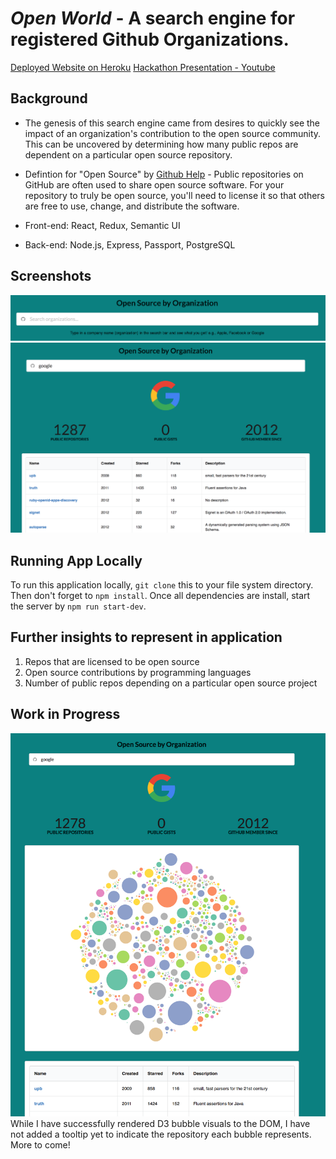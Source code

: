 # _Open World_ - A search engine for registered Github Organizations.

[Deployed Website on Heroku](https://open-world-repos.herokuapp.com)
[Hackathon Presentation - Youtube](https://youtu.be/RZdFeJjzzZQ)

## Background

* The genesis of this search engine came from desires to quickly see the impact of an organization's contribution to the open source community. This can be uncovered by determining how many public repos are dependent on a particular open source repository.

* Defintion for "Open Source" by [Github Help](https://help.github.com/articles/licensing-a-repository/) - Public repositories on GitHub are often used to share open source software. For your repository to truly be open source, you'll need to license it so that others are free to use, change, and distribute the software.

* Front-end: React, Redux, Semantic UI
* Back-end: Node.js, Express, Passport, PostgreSQL

## Screenshots
![Home page](assets/OpenWorldGreeting.png)
![Search results](assets/OpenWorldTable.png)


## Running App Locally

To run this application locally, `git clone` this to your file system directory. Then don't forget to `npm install`. Once all dependencies are install, start the server by `npm run start-dev`.

## Further insights to represent in application
1. Repos that are licensed to be open source
2. Open source contributions by programming languages
3. Number of public repos depending on a particular open source project

## Work in Progress
![Search results](assets/OpenWorldDataVisual.png)
While I have successfully rendered D3 bubble visuals to the DOM, I have not added a tooltip yet to indicate the repository each bubble represents. More to come!

